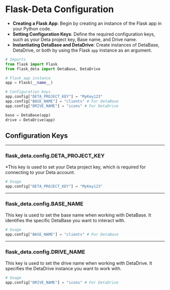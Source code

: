 # Flask-Deta Configuration

- **Creating a Flask App**: Begin by creating an instance of the Flask app in your Python code.
- **Setting Configuration Keys**: Define the required configuration keys, such as your Deta project key, Base name, and Drive name.
- **Instantiating DetaBase and DetaDrive**: Create instances of DetaBase, DetaDrive, or both by using the Flask `app` instance as an argument.

```python
# Imports
from flask import Flask
from flask_deta import DetaBase, DetaDrive

# Flask app instance
app = Flask(__name__)

# Configuration keys
app.config["DETA_PROJECT_KEY"] = "MyKey123"
app.config["BASE_NAME"] = "clients" # For DetaBase
app.config["DRIVE_NAME"] = "icons" # For DetaDrive

base = DetaBase(app)
drive = DetaDrive(app)
```

## Configuration Keys

---

### flask_deta.config.DETA_PROJECT_KEY

*This key is used to set your Deta project key, which is required for connecting to your Deta account.

```python
# Usage
app.config["DETA_PROJECT_KEY"] = "MyKey123"
```

---

### flask_deta.config.BASE_NAME

This key is used to set the base name when working with DetaBase. It identifies the specific DetaBase you want to interact with.

```python
# Usage
app.config["BASE_NAME"] = "clients" # For DetaBase
```

---

### flask_deta.config.DRIVE_NAME

This key is used to set the drive name when working with DetaDrive. It specifies the DetaDrive instance you want to work with.

```python
# Usage
app.config["DRIVE_NAME"] = "icons" # For DetaDrive
```